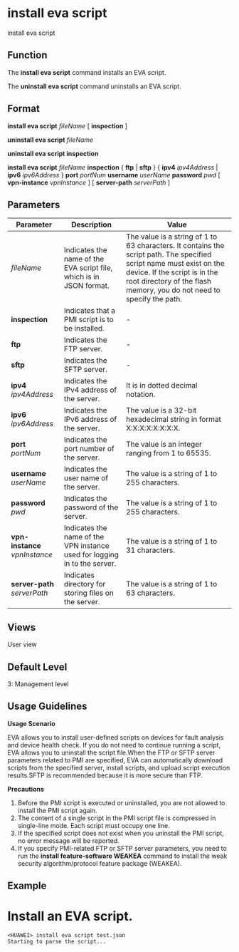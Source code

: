 install eva script
==================

install eva script

Function
--------



The **install eva script** command installs an EVA script.

The **uninstall eva script** command uninstalls an EVA script.




Format
------

**install eva script** *fileName* [ **inspection** ]

**uninstall eva script** *fileName*

**uninstall eva script inspection**

**install eva script** *fileName* **inspection** { **ftp** | **sftp** } { **ipv4** *ipv4Address* | **ipv6** *ipv6Address* } **port** *portNum* **username** *userName* **password** *pwd* [ **vpn-instance** *vpnInstance* ] [ **server-path** *serverPath* ]


Parameters
----------

| Parameter | Description | Value |
| --- | --- | --- |
| *fileName* | Indicates the name of the EVA script file, which is in JSON format. | The value is a string of 1 to 63 characters. It contains the script path. The specified script name must exist on the device. If the script is in the root directory of the flash memory, you do not need to specify the path. |
| **inspection** | Indicates that a PMI script is to be installed. | - |
| **ftp** | Indicates the FTP server. | - |
| **sftp** | Indicates the SFTP server. | - |
| **ipv4** *ipv4Address* | Indicates the IPv4 address of the server. | It is in dotted decimal notation. |
| **ipv6** *ipv6Address* | Indicates the IPv6 address of the server. | The value is a 32-bit hexadecimal string in format X:X:X:X:X:X:X:X. |
| **port** *portNum* | Indicates the port number of the server. | The value is an integer ranging from 1 to 65535. |
| **username** *userName* | Indicates the user name of the server. | The value is a string of 1 to 255 characters. |
| **password** *pwd* | Indicates the password of the server. | The value is a string of 1 to 255 characters. |
| **vpn-instance** *vpnInstance* | Indicates the name of the VPN instance used for logging in to the server. | The value is a string of 1 to 31 characters. |
| **server-path** *serverPath* | Indicates directory for storing files on the server. | The value is a string of 1 to 63 characters. |



Views
-----

User view


Default Level
-------------

3: Management level


Usage Guidelines
----------------

**Usage Scenario**

EVA allows you to install user-defined scripts on devices for fault analysis and device health check. If you do not need to continue running a script, EVA allows you to uninstall the script file.When the FTP or SFTP server parameters related to PMI are specified, EVA can automatically download scripts from the specified server, install scripts, and upload script execution results.SFTP is recommended because it is more secure than FTP.

**Precautions**

1. Before the PMI script is executed or uninstalled, you are not allowed to install the PMI script again.
2. The content of a single script in the PMI script file is compressed in single-line mode. Each script must occupy one line.
3. If the specified script does not exist when you uninstall the PMI script, no error message will be reported.
4. If you specify PMI-related FTP or SFTP server parameters, you need to run the **install feature-software WEAKEA** command to install the weak security algorithm/protocol feature package (WEAKEA).


Example
-------

# Install an EVA script.
```
<HUAWEI> install eva script test.json
Starting to parse the script...

```